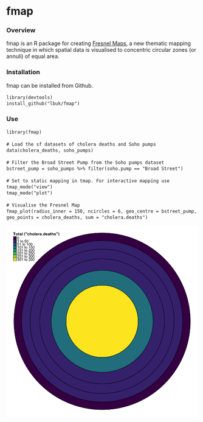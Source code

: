 # fmap

### Overview

fmap is an R package for creating [Fresnel Maps](https://www.liamthomasbolton.com/portfolio/FresnelMap/), a new thematic mapping technique in which spatial data is visualised to concentric circular zones (or annuli) of equal area.

### Installation

fmap can be installed from Github.

    library(devtools)
    install_github("lbuk/fmap")

### Use

    library(fmap)

    # Load the sf datasets of cholera deaths and Soho pumps
    data(cholera_deaths, soho_pumps)

    # Filter the Broad Street Pump from the Soho pumps dataset
    bstreet_pump = soho_pumps %>% filter(soho.pump == "Broad Street")

    # Set to static mapping in tmap. For interactive mapping use tmap_mode("view")
    tmap_mode("plot")

    # Visualise the Fresnel Map
    fmap_plot(radius_inner = 150, ncircles = 6, geo_centre = bstreet_pump, geo_points = cholera_deaths, sum = "cholera.deaths")

![](https://github.com/lbuk/fmap/blob/master/img/map_example.png)